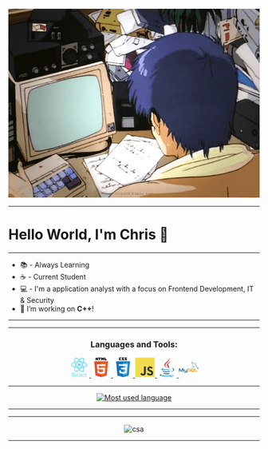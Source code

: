 ![Github Banner](coding.gif)

<hr>

<h1 align="left">Hello World, I'm Chris 👋</h1>
<!-- <h3 align="left">Software Development - IT - Cybersecurity</h3> -->

---

- 📚 - Always Learning
- ☕️ - Current Student
- 💻 - I'm a application analyst with a focus on Frontend Development, IT & Security
- 🔭 I’m working on **C++**!

<!--<h3 align="left">Connect with me:</h3>-->
<!--<p align="center">-->

<!--<a href="" target="blank"><img align="center" src="https://raw.githubusercontent.com/rahuldkjain/github-profile-readme-generator/master/src/images/icons/Social/linked-in-alt.svg" alt="bootemple" height="30" width="40" /></a>-->

<!--</p>-->

---

<!-- <h3 align="center">Certifications:</h3>
<img src="/img/aws.png" alt="AWS Cloud Practitioner" width="130" height="130" align="center"> -->

---

<h3 align="center">Languages and Tools:</h3>
<p align="center"> 
<a href="https://reactjs.org/" target="_blank"> <img src="https://raw.githubusercontent.com/devicons/devicon/master/icons/react/react-original-wordmark.svg" alt="react" width="40" height="40"/> </a> 
<a href="https://www.w3.org/html/" target="_blank"><img src="https://raw.githubusercontent.com/devicons/devicon/master/icons/html5/html5-original-wordmark.svg" alt="html5" width="40" height="40"/> </a><a href="https://www.w3schools.com/css/" target="_blank"> <img src="https://raw.githubusercontent.com/devicons/devicon/master/icons/css3/css3-original-wordmark.svg" alt="css3" width="40" height="40"/> </a><a href="https://developer.mozilla.org/en-US/docs/Web/JavaScript" target="_blank"> <img src="https://raw.githubusercontent.com/devicons/devicon/master/icons/javascript/javascript-original.svg" alt="javascript" width="40" height="40"/> </a><a href="https://www.java.com" target="_blank"> <img src="https://raw.githubusercontent.com/devicons/devicon/master/icons/java/java-original.svg" alt="java" width="40" height="40"/> </a><a href="https://spring.io/" target="_blank"> <img src="https://raw.githubusercontent.com/devicons/devicon/master/icons/mysql/mysql-original-wordmark.svg" alt="mysql" width="40" height="40"/> </a></a></p>

---

[comment]: <> (<p><img align="center" src="https://github-readme-stats.vercel.app/api/top-langs?username=csagold&theme=solarized-dark&show_icons=true&locale=en&layout=compact" alt="csa" /></p>)

[comment]: <> (![Chris's github stats]&#40;https://github-readme-stats.vercel.app/api?username=csagold&show_icons=true&theme=solarized-dark&#41; )

<p align="center"><a href="https://github.com/anuraghazra/github-readme-stats">
  <img width="425px" src="https://github-readme-stats.vercel.app/api/top-langs/?username=csagold&theme=solarized-dark&show_icons=true&locale=en&layout=compact" alt="Most used language">
 </a></p>

---

<!--<p align="center"><a href="https://github.com/anuraghazra/convoychat">
  <img width="425px" src="https://github-readme-stats.vercel.app/api?username=bootemple&theme=solarized-dark&show_icons=true&locale=en&layout=compact">
</a></p>-->

---

[comment]: <> (<p>&nbsp;<img align="center" src="https://github-readme-stats.vercel.app/api?username=csagold&show_icons=true&locale=en" alt="csa" /></p>)

<p align="center"><img align="center" src="https://github-readme-streak-stats.herokuapp.com/?user=csagold&theme=solarized-dark&hide_border=true" alt="csa" /></p>

---

<!-- Platform
<br>

<img src="https://img.shields.io/badge/Macbook Pro 2020-000?logo=apple&logoColor=fff&style=for-the-badge" />-->
